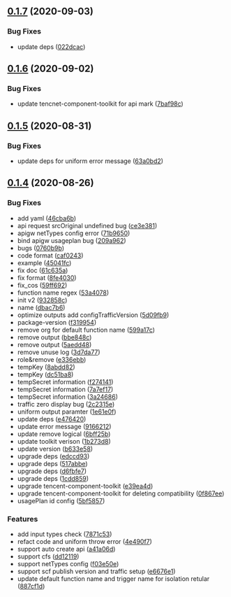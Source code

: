 ## [0.1.7](https://github.com/serverless-components/tencent-scf/compare/v0.1.6...v0.1.7) (2020-09-03)


### Bug Fixes

* update deps ([022dcac](https://github.com/serverless-components/tencent-scf/commit/022dcacde18945279aeb5f5ed2a7b835be30d7a2))

## [0.1.6](https://github.com/serverless-components/tencent-scf/compare/v0.1.5...v0.1.6) (2020-09-02)


### Bug Fixes

* update tencnet-component-toolkit for api mark ([7baf98c](https://github.com/serverless-components/tencent-scf/commit/7baf98cc473f8540cbe817e4f4d7b5e04760d684))

## [0.1.5](https://github.com/serverless-components/tencent-scf/compare/v0.1.4...v0.1.5) (2020-08-31)


### Bug Fixes

* update deps for uniform error message ([63a0bd2](https://github.com/serverless-components/tencent-scf/commit/63a0bd2d08801c21db94b98831bcff6f8c96a234))

## [0.1.4](https://github.com/serverless-components/tencent-scf/compare/v0.1.3...v0.1.4) (2020-08-26)


### Bug Fixes

* add yaml ([46cba6b](https://github.com/serverless-components/tencent-scf/commit/46cba6bec4324a471db899225a39942901d22980))
* api request srcOriginal undefined bug ([ce3e381](https://github.com/serverless-components/tencent-scf/commit/ce3e381e53bbde0cf69af3be64d4a4213dd30921))
* apigw netTypes config error ([71b9650](https://github.com/serverless-components/tencent-scf/commit/71b9650c219fc60e358f2cd476c195fad4ce7446))
* bind apigw usageplan bug ([209a962](https://github.com/serverless-components/tencent-scf/commit/209a9624dc61bbab38e015ee10eb62b8f26db062))
* bugs ([0760b9b](https://github.com/serverless-components/tencent-scf/commit/0760b9bc077b29f6626b651efea31b0c7686ca10))
* code format ([caf0243](https://github.com/serverless-components/tencent-scf/commit/caf0243f9e43a14a2e3fc70458d4665bd99a38e2))
* example ([45041fc](https://github.com/serverless-components/tencent-scf/commit/45041fcd164cbee37791a3eb124a5e93c7f8fadd))
* fix doc ([61c635a](https://github.com/serverless-components/tencent-scf/commit/61c635a311947d29bca9040db6135ad3f576506c))
* fix format ([8fe4030](https://github.com/serverless-components/tencent-scf/commit/8fe403081e4278d2853c3ee6a60e8386c8534866))
* fix_cos ([59ff692](https://github.com/serverless-components/tencent-scf/commit/59ff692119abb8d13575f33569d843eda8050821))
* function name regex ([53a4078](https://github.com/serverless-components/tencent-scf/commit/53a4078e1866a62e9c5517ce29bb032fd8b72238))
* init v2 ([932858c](https://github.com/serverless-components/tencent-scf/commit/932858c9113d188c4190a8f6095bd4133ce2302d))
* name ([dbac7b6](https://github.com/serverless-components/tencent-scf/commit/dbac7b6af8f6ef22bd0b72cd8873029fdcef2e6f))
* optimize outputs add configTrafficVersion ([5d09fb9](https://github.com/serverless-components/tencent-scf/commit/5d09fb95d76eacd484f8550d7e959ee8fc6c0129))
* package-version ([f319954](https://github.com/serverless-components/tencent-scf/commit/f31995452fbb956a90d0bcb805756d91b41574ab))
* remove org for default function name ([599a17c](https://github.com/serverless-components/tencent-scf/commit/599a17c61de5b3712c73596c4d973815e58f7acc))
* remove output ([bbe848c](https://github.com/serverless-components/tencent-scf/commit/bbe848cd0cde8570d6c16ad3121cf8b27895a467))
* remove output ([5aedd48](https://github.com/serverless-components/tencent-scf/commit/5aedd48ab6c4f7f48d9e7cebdc86f76a4b8aa20a))
* remove unuse log ([3d7da77](https://github.com/serverless-components/tencent-scf/commit/3d7da77d66f22cafa029fd70a2b9eb77fc01e0f3))
* role&remove ([e336ebb](https://github.com/serverless-components/tencent-scf/commit/e336ebbebf3edbc00a41b57a1822b54216fa7509))
* tempKey ([8abdd82](https://github.com/serverless-components/tencent-scf/commit/8abdd82e7265f2671145f934ccf5ab4f90b998a9))
* tempKey ([dc51ba8](https://github.com/serverless-components/tencent-scf/commit/dc51ba8b5d9f718e41fec12be30771e847a35f38))
* tempSecret information ([f274141](https://github.com/serverless-components/tencent-scf/commit/f274141c85a1f6586faaff76bc7c8ddf24b60493))
* tempSecret information ([7a7ef17](https://github.com/serverless-components/tencent-scf/commit/7a7ef176b1c9da7d0634289becba57d76d03465a))
* tempSecret information ([3a24686](https://github.com/serverless-components/tencent-scf/commit/3a24686e9a7ad9da00686d22575c5156b264c850))
* traffic zero display bug ([2c2315e](https://github.com/serverless-components/tencent-scf/commit/2c2315eda5a3632ba29fc2a2addf7b55eedfe379))
* uniform output paramter ([1e61e0f](https://github.com/serverless-components/tencent-scf/commit/1e61e0f24f2cab5069bd152c8a26ae51b76fe5fd))
* update deps ([e476420](https://github.com/serverless-components/tencent-scf/commit/e476420225a6cc21803f542948e03d4cadf536e8))
* update error message ([9166212](https://github.com/serverless-components/tencent-scf/commit/91662121f0345becf6a710a8e686ec4cb9390168))
* update remove logical ([6bff25b](https://github.com/serverless-components/tencent-scf/commit/6bff25b9f95f762d2fe0677afc68d6ebb281538b))
* update toolkit verison ([1b273d8](https://github.com/serverless-components/tencent-scf/commit/1b273d8f9cab3af7394ce37b627a70fb00c801d4))
* update version ([b633e58](https://github.com/serverless-components/tencent-scf/commit/b633e586488636728571fdfb7d67f8480eb18eb1))
* upgrade deps ([edccd93](https://github.com/serverless-components/tencent-scf/commit/edccd9350ed36ef606a65839dee505d5891ce0c3))
* upgrade deps ([517abbe](https://github.com/serverless-components/tencent-scf/commit/517abbe5b43c5758a11e3433451212e1cff57693))
* upgrade deps ([d6fbfe7](https://github.com/serverless-components/tencent-scf/commit/d6fbfe7e63143d4f25dd316a15a4e04de99a54e5))
* upgrade deps ([1cdd859](https://github.com/serverless-components/tencent-scf/commit/1cdd85975ab0aecf7c1963123429d5bf3b8bdb7a))
* upgrade tencent-component-toolkit ([e39ea4d](https://github.com/serverless-components/tencent-scf/commit/e39ea4de66d0c7611e975776e9da1e8bbd7fd31e))
* upgrade tencent-component-toolkit for deleting compatibility ([0f867ee](https://github.com/serverless-components/tencent-scf/commit/0f867eea10ce9a546b870a6d774f4b2951b4baa5))
* usagePlan id config ([5bf5857](https://github.com/serverless-components/tencent-scf/commit/5bf5857a083e8eea222328a22687c775ed274583))


### Features

* add input types check ([7871c53](https://github.com/serverless-components/tencent-scf/commit/7871c53266b63c9cd687adbe880328302b0e3ce0))
* refact code and uniform throw error ([4e490f7](https://github.com/serverless-components/tencent-scf/commit/4e490f701f2f58f30fef34d29ed153a2f5eff12c))
* support auto create api ([a41a06d](https://github.com/serverless-components/tencent-scf/commit/a41a06df9193eb87ab43b873d3fbf0a14e6b33c4))
* support cfs ([dd12119](https://github.com/serverless-components/tencent-scf/commit/dd12119cad5e64bfc00b3e4d9174a68d922826c4))
* support netTypes config ([f03e50e](https://github.com/serverless-components/tencent-scf/commit/f03e50e84bf246bf5ca098371f2ef0c9f58f9be5))
* support scf publish version and traffic setup ([e6676e1](https://github.com/serverless-components/tencent-scf/commit/e6676e10bb0b91dd6724402edf74340744e0aaab))
* update default function name and trigger name for isolation retular ([887cf1d](https://github.com/serverless-components/tencent-scf/commit/887cf1dc4d47b483ec52f6f3c3c975d416b429c2))
